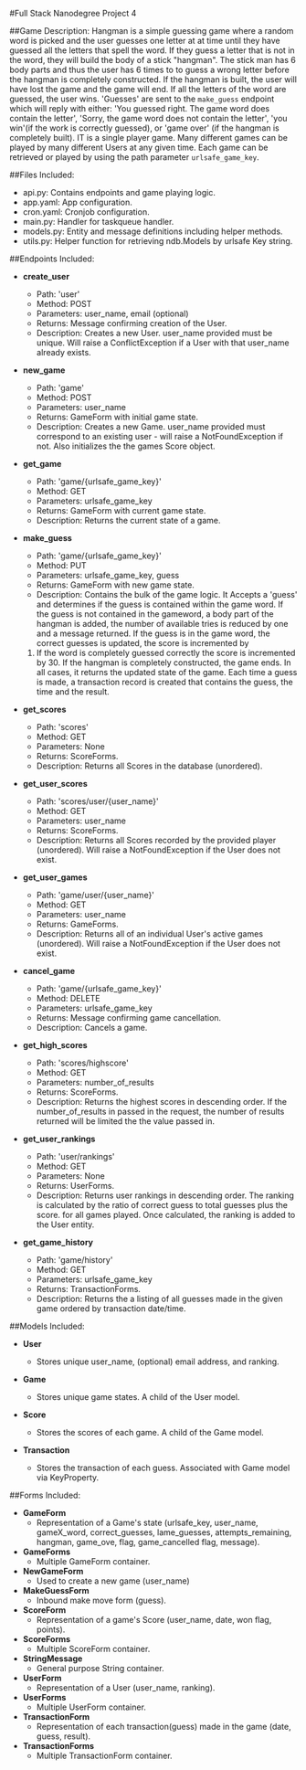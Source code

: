 #Full Stack Nanodegree Project 4

##Game Description:
Hangman is a simple guessing game where a random word is picked and the user
guesses one letter at at time until they have guessed all the letters that spell
the word. If they guess a letter that is not in the word, they will build the body
of a stick "hangman".  The stick man has 6 body parts and thus the user has 6 times to
to guess a wrong letter before the hangman is completely constructed.  If the
hangman is built, the user will have lost the game and the game will end. If all
the letters of the word are guessed, the user wins.
'Guesses' are sent to the `make_guess` endpoint which will reply
with either: 'You guessed right. The game word does contain the letter',
'Sorry, the game word does not contain the letter', 'you win'(if the work is correctly
guessed), or 'game over' (if the hangman is completely built).
IT is a single player game.  Many different games can be played by many different
Users at any given time. Each game can be retrieved or played by using the path
parameter `urlsafe_game_key`.

##Files Included:
 - api.py: Contains endpoints and game playing logic.
 - app.yaml: App configuration.
 - cron.yaml: Cronjob configuration.
 - main.py: Handler for taskqueue handler.
 - models.py: Entity and message definitions including helper methods.
 - utils.py: Helper function for retrieving ndb.Models by urlsafe Key string.

##Endpoints Included:
 - **create_user**
    - Path: 'user'
    - Method: POST
    - Parameters: user_name, email (optional)
    - Returns: Message confirming creation of the User.
    - Description: Creates a new User. user_name provided must be unique. Will
    raise a ConflictException if a User with that user_name already exists.

 - **new_game**
    - Path: 'game'
    - Method: POST
    - Parameters: user_name
    - Returns: GameForm with initial game state.
    - Description: Creates a new Game. user_name provided must correspond to an
    existing user - will raise a NotFoundException if not. Also initializes the
    the games Score object.

 - **get_game**
    - Path: 'game/{urlsafe_game_key}'
    - Method: GET
    - Parameters: urlsafe_game_key
    - Returns: GameForm with current game state.
    - Description: Returns the current state of a game.

 - **make_guess**
    - Path: 'game/{urlsafe_game_key}'
    - Method: PUT
    - Parameters: urlsafe_game_key, guess
    - Returns: GameForm with new game state.
    - Description: Contains the bulk of the game logic. It Accepts a 'guess' and
    determines if the guess is contained within the game word.  If the guess is not
    contained in the gameword, a body part of the hangman is added, the number of
    available tries is reduced by one and a message returned.  If the guess is
    in the game word, the correct guesses is updated, the score is incremented by
    1.  If the word is completely guessed correctly the score is incremented by 30.
    If the hangman is completely constructed, the game ends. In all cases, it
    returns the updated state of the game.
    Each time a guess is made, a transaction record is created that contains the
    guess, the time and the result.

 - **get_scores**
    - Path: 'scores'
    - Method: GET
    - Parameters: None
    - Returns: ScoreForms.
    - Description: Returns all Scores in the database (unordered).

 - **get_user_scores**
    - Path: 'scores/user/{user_name}'
    - Method: GET
    - Parameters: user_name
    - Returns: ScoreForms.
    - Description: Returns all Scores recorded by the provided player (unordered).
    Will raise a NotFoundException if the User does not exist.

- **get_user_games**
    - Path: 'game/user/{user_name}'
    - Method: GET
    - Parameters: user_name
    - Returns: GameForms.
    - Description: Returns all of an individual User's active games (unordered).
    Will raise a NotFoundException if the User does not exist.

- **cancel_game**
    - Path: 'game/{urlsafe_game_key}'
    - Method: DELETE
    - Parameters: urlsafe_game_key
    - Returns: Message confirming game cancellation.
    - Description: Cancels a game.

- **get_high_scores**
    - Path: 'scores/highscore'
    - Method: GET
    - Parameters: number_of_results
    - Returns: ScoreForms.
    - Description: Returns the highest scores in descending order.  If the
    number_of_results in passed in the request, the number of results returned
    will be limited the the value passed in.

- **get_user_rankings**
    - Path: 'user/rankings'
    - Method: GET
    - Parameters: None
    - Returns: UserForms.
    - Description: Returns user rankings in descending order.  The ranking is
    calculated by the ratio of correct guess to total guesses plus the score.
    for all games played. Once calculated, the ranking is added to the User entity.

- **get_game_history**
    - Path: 'game/history'
    - Method: GET
    - Parameters: urlsafe_game_key
    - Returns: TransactionForms.
    - Description: Returns the a listing of all guesses made in the given game
    ordered by transaction date/time.


##Models Included:
 - **User**
    - Stores unique user_name, (optional) email address, and ranking.

 - **Game**
    - Stores unique game states. A child of the User model.

 - **Score**
    - Stores the scores of each game. A child of the Game model.

- **Transaction**
    - Stores the transaction of each guess. Associated with Game
    model via KeyProperty.

##Forms Included:
 - **GameForm**
    - Representation of a Game's state (urlsafe_key, user_name, gameX_word,
    correct_guesses, lame_guesses, attempts_remaining, hangman, game_ove,
    flag, game_cancelled flag, message).
 - **GameForms**
    - Multiple GameForm container.
 - **NewGameForm**
    - Used to create a new game (user_name)
 - **MakeGuessForm**
    - Inbound make move form (guess).
 - **ScoreForm**
    - Representation of a game's Score (user_name, date, won flag,
    points).
 - **ScoreForms**
    - Multiple ScoreForm container.
 - **StringMessage**
    - General purpose String container.
 - **UserForm**
    - Representation of a User (user_name, ranking).
 - **UserForms**
    - Multiple UserForm container.
 - **TransactionForm**
    - Representation of each transaction(guess) made in the game (date,
    guess, result).
 - **TransactionForms**
    - Multiple TransactionForm container.
